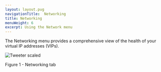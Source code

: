 ```yaml
---
layout: layout.pug
navigationTitle:  Networking
title: Networking
menuWeight: 6
excerpt: Using the Network menu
---
```


The Networking menu provides a comprehensive view of the health of your virtual IP addresses (VIPs).

![Tweeter scaled](/1.12/img/GUI-Networking-Networks_View-1_12.png)

Figure 1 - Networking tab
